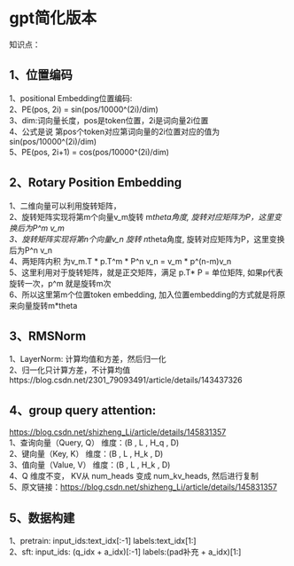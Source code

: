 # gpt简化版本 
知识点：
## 1、位置编码 
1、positional Embedding位置编码: <br/>
2、PE(pos, 2i) = sin(pos/10000^(2i)/dim)<br/>
3、dim:词向量长度，pos是token位置，2i是词向量2i位置<br/>
4、公式是说 第pos个token对应第词向量的2i位置对应的值为sin(pos/10000^(2i)/dim)<br/>
5、PE(pos, 2i+1) = cos(pos/10000^(2i)/dim)<br/>

## 2、Rotary Position Embedding
1、二维向量可以利用旋转矩阵，<br/>
2、旋转矩阵实现将第m个向量v_m旋转 m*theta角度, 旋转对应矩阵为P，这里变换后为P^m v_m<br/>
3、旋转矩阵实现将第n个向量v_n 旋转 n*theta角度, 旋转对应矩阵为P，这里变换后为P^n v_n<br/>
4、两矩阵内积 为v_m.T * p.T^m * P^n v_n = v_m * p^(n-m)v_n<br/>
5、这里利用对于旋转矩阵，就是正交矩阵，满足 p.T* P = 单位矩阵, 如果p代表旋转一次，p^m 就是旋转m次<br/>
6、所以这里第m个位置token embedding, 加入位置embedding的方式就是将原来向量旋转m*theta<br/>

## 3、RMSNorm
1、LayerNorm: 计算均值和方差，然后归一化<br/>
2、归一化只计算方差，不计算均值https://blog.csdn.net/2301_79093491/article/details/143437326<br/>

## 4、group query attention:
https://blog.csdn.net/shizheng_Li/article/details/145831357 <br/>
1、查询向量（Query, Q） 维度：(B , L , H_q , D) <br/>
2、键向量（Key, K） 维度：(B , L , H_k , D) <br/>
3、值向量（Value, V） 维度：(B , L , H_k , D) <br/>
4、Q 维度不变， KV从 num_heads 变成 num_kv_heads, 然后进行复制<br/>
5、原文链接：https://blog.csdn.net/shizheng_Li/article/details/145831357 <br/>

## 5、数据构建
1、pretrain: input_ids:text_idx[:-1]   labels:text_idx[1:]  <br/>
2、sft: input_ids: (q_idx + a_idx)[:-1]  labels:(pad补充 + a_idx)[1:] <br/>






